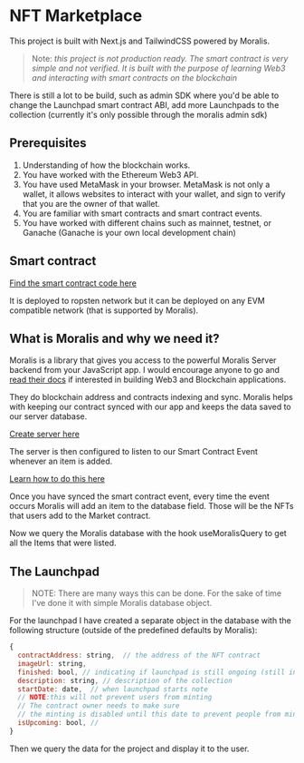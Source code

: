 # NFT Marketplace

This project is built with Next.js and TailwindCSS powered by Moralis.

> Note: *this project is not production ready. The smart contract is very simple and not verified.
> It is built with the purpose of learning Web3 and interacting with smart contracts on the blockchain*

There is still a lot to be build, such as admin SDK where you'd be able to change the Launchpad smart contract ABI, add more Launchpads to the collection (currently it's only possible through the moralis admin sdk)

##  Prerequisites 

1. Understanding of how the blockchain works.
2. You have worked with the Ethereum Web3 API.
3. You have used MetaMask in your browser. MetaMask is not only a wallet, it allows websites to interact with your wallet, and sign to verify that you are the owner of that wallet.
4. You are familiar with smart contracts and smart contract events.
5. You have worked with different chains such as mainnet, testnet, or Ganache (Ganache is your own local development chain)

## Smart contract

[Find the smart contract code here](https://github.com/davepartner/opensea-clone/blob/main/contracts/NFTMarket.sol)

It is deployed to ropsten network but it can be deployed on any EVM compatible network (that is supported by Moralis). 

## What is Moralis and why we need it?

Moralis is a library that gives you access to the powerful Moralis Server backend from your JavaScript app.
I would encourage anyone to go and [read their docs](https://docs.moralis.io/) if interested in building Web3 and Blockchain applications.

They do blockchain address and contracts indexing and sync.
Moralis helps with keeping our contract synced with our app and keeps the data saved to our server database.

[Create server here](https://admin.moralis.io/login)

The server is then configured to listen to our Smart Contract Event whenever an item is added.

[Learn how to do this here](https://docs.moralis.io/moralis-server/automatic-transaction-sync/smart-contract-events)

Once you have synced the smart contract event, every time the event occurs Moralis will add an item to the database field. Those will be the NFTs that users add to the Market contract.

Now we query the Moralis database with the hook useMoralisQuery to get all the Items that were listed.

## The Launchpad

> NOTE: There are many ways this can be done. For the sake of time I've done it with simple Moralis database object.

For the launchpad I have created a separate object in the database with the following structure (outside of the predefined defaults by Moralis): 

```javascript
{
  contractAddress: string,  // the address of the NFT contract
  imageUrl: string,
  finished: bool, // indicating if launchpad is still ongoing (still in minting phase)
  description: string, // description of the collection
  startDate: date,  // when launchpad starts note 
  // NOTE:this will not prevent users from minting
  // The contract owner needs to make sure
  // the minting is disabled until this date to prevent people from minting prior to launch
  isUpcoming: bool, // 
}
```
Then we query the data for the project and display it to the user.






